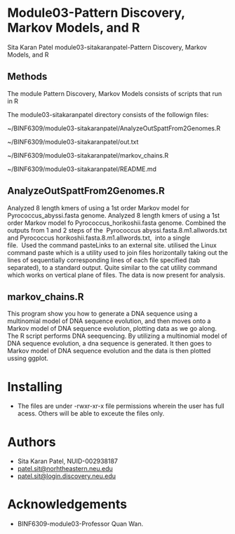 # Module03-Pattern Discovery, Markov Models, and R
Sita Karan Patel
module03-sitakaranpatel-Pattern Discovery, Markov Models, and R


## Methods
The module Pattern Discovery, Markov Models consists of scripts that run in R

The module03-sitakaranpatel directory consists of the followign files:

~/BINF6309/module03-sitakaranpatel/AnalyzeOutSpattFrom2Genomes.R

~/BINF6309/module03-sitakaranpatel/out.txt

~/BINF6309/module03-sitakaranpatel/markov_chains.R

~/BINF6309/module03-sitakaranpatel/README.md 

## AnalyzeOutSpattFrom2Genomes.R
Analyzed 8 length  kmers of using a 1st order Markov model for Pyrococcus_abyssi.fasta genome.
Analyzed 8 length  kmers of using a 1st order Markov model fo Pyrococcus_horikoshii.fasta genome.
Combined the outputs from 1 and 2 steps of the  Pyrococcus abyssi.fasta.8.m1.allwords.txt and Pyrococcus horikoshii.fasta.8.m1.allwords.txt,  into a single file.  Used the command pasteLinks to an external site. utilised the Linux command paste which is a utility used to join files horizontally taking out the lines of sequentially corresponding lines of each file specified (tab separated), to a  standard output. Quite similar to the cat utility command which works on vertical plane of  files.
The data is now present for analysis. 

## markov_chains.R 
This program show you how to generate a DNA sequence using a  multinomial model of DNA sequence evolution, and then moves onto a Markov model of DNA sequence evolution, plotting data as we go along. 
The R script performs DNA seequencing. By utilizing a multinomial model of DNA sequence evolution, a dna sequence is generated. It then goes to Markov model of DNA sequence evolution and the data is then plotted ussing ggplot. 


# Installing
- The files are under -rwxr-xr-x file permissions wherein the user has full acess. Others will be able to exceute the files only.

# Authors
- Sita Karan Patel, NUID-002938187
- patel.sit@norhtheastern.neu.edu
- patel.sit@login.discovery.neu.edu

# Acknowledgements
- BINF6309-module03-Professor Quan Wan.
